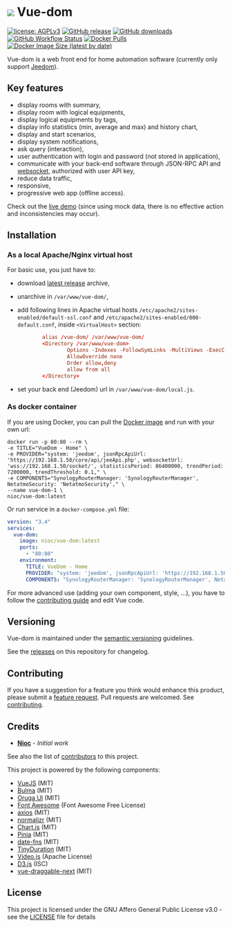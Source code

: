 # ![](/docs/icon.png) Vue-dom

[![license: AGPLv3](https://img.shields.io/badge/license-AGPLv3-blue.svg)](https://www.gnu.org/licenses/agpl-3.0)
[![GitHub release](https://img.shields.io/github/release/nioc/vue-dom.svg)](https://github.com/nioc/vue-dom/releases/latest)
[![GitHub downloads](https://img.shields.io/github/downloads/nioc/vue-dom/total?label=github%20downloads)](https://github.com/nioc/vue-dom/releases/latest)
[![GitHub Workflow Status](https://img.shields.io/github/actions/workflow/status/nioc/vue-dom/build-release.yml?label=build%20status)](https://github.com/nioc/vue-dom/actions/workflows/build-release.yml)
[![Docker Pulls](https://img.shields.io/docker/pulls/nioc/vue-dom)](https://hub.docker.com/r/nioc/vue-dom/tags)
[![Docker Image Size (latest by date)](https://img.shields.io/docker/image-size/nioc/vue-dom?sort=date)](https://hub.docker.com/r/nioc/vue-dom/tags)

Vue-dom is a web front end for home automation software (currently only support [Jeedom](https://www.jeedom.com)).

## Key features
-    display rooms with summary,
-    display room with logical equipments,
-    display logical equipments by tags,
-    display info statistics (min, average and max) and history chart,
-    display and start scenarios,
-    display system notifications,
-    ask query (interaction),
-    user authentication with login and password (not stored in application),
-    communicate with your back-end software through JSON-RPC API and [websocket](https://github.com/nioc/jeedom-websocket), authorized with user API key,
-    reduce data traffic,
-    responsive,
-    progressive web app (offline access).

Check out the [live demo](https://nioc.github.io/vue-dom/) (since using mock data, there is no effective action and inconsistencies may occur).

## Installation

### As a local Apache/Nginx virtual host

For basic use, you just have to:
-    download [latest release](https://github.com/nioc/vue-dom/releases/latest) archive,
-    unarchive in `/var/www/vue-dom/`,
-    add following lines in Apache virtual hosts `/etc/apache2/sites-enabled/default-ssl.conf` and `/etc/apache2/sites-enabled/000-default.conf`, inside `<VirtualHost>` section:
      ``` conf
              alias /vue-dom/ /var/www/vue-dom/
              <Directory /var/www/vue-dom>
                      Options -Indexes -FollowSymLinks -MultiViews -ExecCGI
                      AllowOverride none
                      Order allow,deny
                      allow from all
              </Directory>
      ```

-   set your back end (Jeedom) url in `/var/www/vue-dom/local.js`.

### As docker container

If you are using Docker, you can pull the [Docker image](https://hub.docker.com/r/nioc/vue-dom) and run with your own url:
```
docker run -p 80:80 --rm \
-e TITLE="VueDom - Home" \
-e PROVIDER="system: 'jeedom', jsonRpcApiUrl: 'https://192.168.1.50/core/api/jeeApi.php', websocketUrl: 'wss://192.168.1.50/socket/', statisticsPeriod: 86400000, trendPeriod: 7200000, trendThreshold: 0.1," \
-e COMPONENTS="SynologyRouterManager: 'SynologyRouterManager', NetatmoSecurity: 'NetatmoSecurity'," \
--name vue-dom-1 \
nioc/vue-dom:latest
```

Or run service in a `docker-compose.yml` file:
``` yml
version: "3.4"
services:
  vue-dom:
    image: nioc/vue-dom:latest
    ports:
      - "80:80"
    environment:
      TITLE: VueDom - Home
      PROVIDER: "system: 'jeedom', jsonRpcApiUrl: 'https://192.168.1.50/core/api/jeeApi.php', websocketUrl: 'wss://192.168.1.50/socket/', statisticsPeriod: 86400000, trendPeriod: 7200000, trendThreshold: 0.1,"
      COMPONENTS: "SynologyRouterManager: 'SynologyRouterManager', NetatmoSecurity: 'NetatmoSecurity',"
```

For more advanced use (adding your own component, style, ...), you have to follow the [contributing guide](CONTRIBUTING.md) and edit Vue code.

## Versioning

Vue-dom is maintained under the [semantic versioning](https://semver.org/) guidelines.

See the [releases](https://github.com/nioc/vue-dom/releases) on this repository for changelog.

## Contributing

If you have a suggestion for a feature you think would enhance this product, please submit a [feature request](https://github.com/nioc/vue-dom/issues/new?labels=enhancement&template=feature_request.md).
Pull requests are welcomed. See [contributing](CONTRIBUTING.md).

## Credits

* **[Nioc](https://github.com/nioc/)** - *Initial work*

See also the list of [contributors](https://github.com/nioc/vue-dom/contributors) to this project.

This project is powered by the following components:
- [VueJS](https://vuejs.org/) (MIT)
- [Bulma](https://bulma.io/) (MIT)
- [Oruga UI](https://oruga.io/) (MIT)
- [Font Awesome](https://fontawesome.com/) (Font Awesome Free License)
- [axios](https://axios-http.com/) (MIT)
- [normalizr](https://github.com/paularmstrong/normalizr) (MIT)
- [Chart.js](https://www.chartjs.org/) (MIT)
- [Pinia](https://pinia.vuejs.org/) (MIT)
- [date-fns](https://date-fns.org/) (MIT)
- [TinyDuration](https://github.com/MelleB/tinyduration/) (MIT)
- [Video.js](https://videojs.com/) (Apache License)
- [D3.js](https://d3js.org/) (ISC)
- [vue-draggable-next](https://github.com/anish2690/vue-draggable-next/) (MIT)

## License

This project is licensed under the GNU Affero General Public License v3.0 - see the [LICENSE](LICENSE.md) file for details
